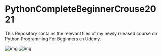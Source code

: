 # PythonCompleteBeginnerCrouse2021

This Repository contains the relevant files of my newly released course on Python Programming For Beginners on Udemy.

![img](https://imgur.com/dimaedunov/SmallLogoMakr-0xnb0o.png)
![img](http://i.imgur.com/yourfilename.png)


